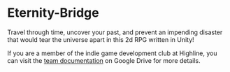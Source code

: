 # Eternity-Bridge
Travel through time, uncover your past, and prevent an impending disaster that would tear the universe apart in this 2d RPG written in Unity!

If you are a member of the indie game development club at Highline, you can visit the [team documentation](https://www.google.com/drive/) on Google Drive for more details.
